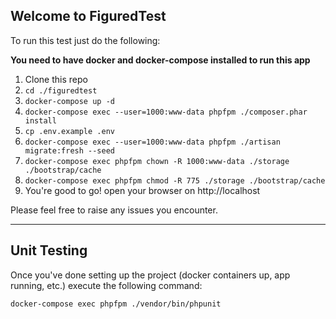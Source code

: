 ## Welcome to FiguredTest

To run this test just do the following:

**You need to have docker and docker-compose installed to run this app**

1. Clone this repo
1. `cd ./figuredtest`
1. `docker-compose up -d`
1. `docker-compose exec --user=1000:www-data phpfpm ./composer.phar install`
1. `cp .env.example .env`
1. `docker-compose exec --user=1000:www-data phpfpm ./artisan migrate:fresh --seed`
1. `docker-compose exec phpfpm chown -R 1000:www-data ./storage ./bootstrap/cache`
1. `docker-compose exec phpfpm chmod -R 775 ./storage ./bootstrap/cache`
1. You're good to go! open your browser on http://localhost

Please feel free to raise any issues you encounter.

***

## Unit Testing

Once you've done setting up the project (docker containers up, app running, etc.) execute the following command:

`docker-compose exec phpfpm ./vendor/bin/phpunit`
